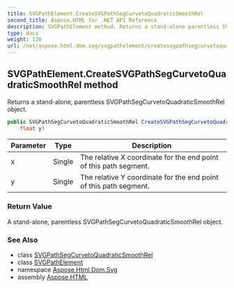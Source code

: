```yaml
---
title: SVGPathElement.CreateSVGPathSegCurvetoQuadraticSmoothRel
second_title: Aspose.HTML for .NET API Reference
description: SVGPathElement method. Returns a stand-alone parentless SVGPathSegCurvetoQuadraticSmoothRel object
type: docs
weight: 130
url: /net/aspose.html.dom.svg/svgpathelement/createsvgpathsegcurvetoquadraticsmoothrel/
---
```

## SVGPathElement.CreateSVGPathSegCurvetoQuadraticSmoothRel method

Returns a stand-alone, parentless SVGPathSegCurvetoQuadraticSmoothRel object.

```csharp
public SVGPathSegCurvetoQuadraticSmoothRel CreateSVGPathSegCurvetoQuadraticSmoothRel(float x, 
    float y)
```

| Parameter | Type | Description |
| --- | --- | --- |
| x | Single | The relative X coordinate for the end point of this path segment. |
| y | Single | The relative Y coordinate for the end point of this path segment. |

### Return Value

A stand-alone, parentless SVGPathSegCurvetoQuadraticSmoothRel object.

### See Also

* class [SVGPathSegCurvetoQuadraticSmoothRel](../../../aspose.html.dom.svg.paths/svgpathsegcurvetoquadraticsmoothrel/)
* class [SVGPathElement](../)
* namespace [Aspose.Html.Dom.Svg](../../svgpathelement/)
* assembly [Aspose.HTML](../../../)
